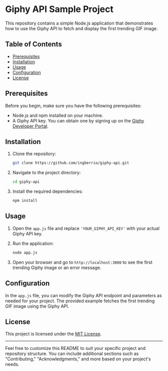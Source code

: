 
# Giphy API Sample Project

This repository contains a simple Node.js application that demonstrates how to use the Giphy API to fetch and display the first trending GIF image.

## Table of Contents

- [Prerequisites](#prerequisites)
- [Installation](#installation)
- [Usage](#usage)
- [Configuration](#configuration)
- [License](#license)

## Prerequisites

Before you begin, make sure you have the following prerequisites:

- Node.js and npm installed on your machine.
- A Giphy API key. You can obtain one by signing up on the [Giphy Developer Portal](https://developers.giphy.com/).

## Installation

1. Clone the repository:

   ```bash
   git clone https://github.com/ingberrio/giphy-api.git
   ```

2. Navigate to the project directory:

   ```bash
   cd giphy-api
   ```

3. Install the required dependencies:

   ```bash
   npm install
   ```

## Usage

1. Open the `app.js` file and replace `'YOUR_GIPHY_API_KEY'` with your actual Giphy API key.

2. Run the application:

   ```bash
   node app.js
   ```

3. Open your browser and go to `http://localhost:3000` to see the first trending Giphy image or an error message.

## Configuration

In the `app.js` file, you can modify the Giphy API endpoint and parameters as needed for your project. The provided example fetches the first trending GIF image using the Giphy API.

## License

This project is licensed under the [MIT License](LICENSE).

---

Feel free to customize this README to suit your specific project and repository structure. You can include additional sections such as "Contributing," "Acknowledgments," and more based on your project's needs.